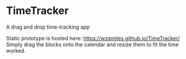 # TimeTracker
A drag and drop time-tracking app

Static prototype is hosted here:
https://wzamites.github.io/TimeTracker/
Simply drag the blocks onto the calendar and resize them to fit the time worked.
